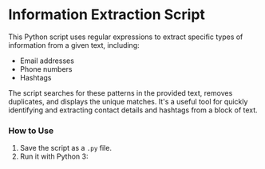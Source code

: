 # Information Extraction Script

This Python script uses regular expressions to extract specific types of information from a given text, including:
- Email addresses
- Phone numbers
- Hashtags

The script searches for these patterns in the provided text, removes duplicates, and displays the unique matches. It's a useful tool for quickly identifying and extracting contact details and hashtags from a block of text.

### How to Use
1. Save the script as a `.py` file.
2. Run it with Python 3:
